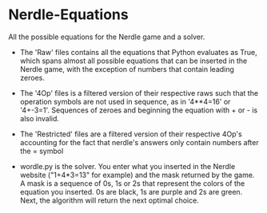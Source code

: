# Nerdle-Equations
All the possible equations for the Nerdle game and a solver.

- The 'Raw' files contains all the equations that Python evaluates as True, which spans almost all possible equations that can be inserted in the Nerdle game, with the exception of numbers that contain leading zeroes.
- The '4Op' files is a filtered version of their respective raws such that the operation symbols are not used in sequence, as in '4**4=16' or '4+-3=1'. Sequences of zeroes and beginning the equation with + or - is also invalid.
- The 'Restricted' files are a filtered version of their respective 4Op's accounting for the fact that nerdle's answers only contain numbers after the = symbol

- wordle.py is the solver. You enter what you inserted in the Nerdle website ("1+4*3=13" for example) and the mask returned by the game. A mask is a sequence of 0s, 1s or 2s that represent the colors of the equation you inserted. 0s are black, 1s are purple and 2s are green. Next, the algorithm will return the next optimal choice.
